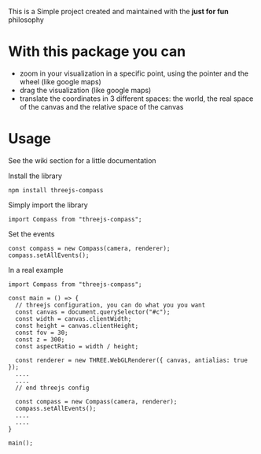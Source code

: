 This is a Simple project created and maintained with the **just for fun** philosophy

# With this package you can
* zoom in your visualization in a specific point, using the pointer and the wheel (like google maps)
* drag the visualization (like google maps)
* translate the coordinates in 3 different spaces: the world, the real space of the canvas and the relative space of the canvas

# Usage

See the wiki section for a little documentation

Install the library
```
npm install threejs-compass
```

Simply import the library
```
import Compass from "threejs-compass";
```

Set the events
```
const compass = new Compass(camera, renderer);
compass.setAllEvents();
```

In a real example
```
import Compass from "threejs-compass";

const main = () => {
  // threejs configuration, you can do what you you want
  const canvas = document.querySelector("#c");
  const width = canvas.clientWidth;
  const height = canvas.clientHeight;
  const fov = 30;
  const z = 300;
  const aspectRatio = width / height;

  const renderer = new THREE.WebGLRenderer({ canvas, antialias: true });
  ....
  ....
  // end threejs config
  
  const compass = new Compass(camera, renderer);
  compass.setAllEvents();
  ....
  ....
}

main();
```
